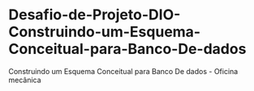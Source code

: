 # Desafio-de-Projeto-DIO-Construindo-um-Esquema-Conceitual-para-Banco-De-dados
Construindo um Esquema Conceitual para Banco De dados - Oficina mecânica
